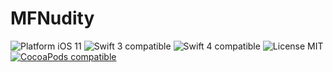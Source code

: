 # MFNudity

<img src="https://img.shields.io/badge/platform-iOS-blue.svg?style=flat" alt="Platform iOS 11" />
<img src="https://img.shields.io/badge/swift3-compatible-green.svg?style=flat" alt="Swift 3 compatible" />
<img src="https://img.shields.io/badge/swift4-compatible-green.svg?style=flat" alt="Swift 4 compatible" />
<img src="https://img.shields.io/badge/license-MIT-blue.svg?style=flat" alt="License MIT" />
<a href="https://cocoapods.org/pods/MFNudity"><img src="https://img.shields.io/badge/pod-1.2.5-blue.svg" alt="CocoaPods compatible" /></a>
